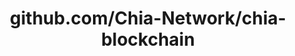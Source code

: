 ---
layout: post
title: github.com/Chia-Network/chia-blockchain
categories: link
tags: [انگلیسی, گیت‌هاب, برنامه‌نویسی]
---